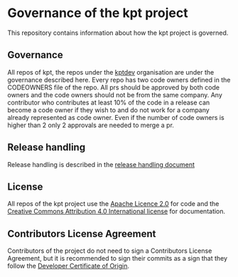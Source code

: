 # Governance of the kpt project

This repository contains information about how the kpt project is governed. 

## Governance

All repos of kpt, the repos under the [kptdev](https://github.com/kptdev/) organisation are under the governance
described here. 
Every repo has two code owners defined in the CODEOWNERS file of the repo. All prs should be approved by both code
owners and the code owners should not be from the same company.
Any contributor who contributes at least 10% of the code in a release can become a code owner if they wish to and do not
work for a company already represented as code owner. Even if the number of code owners is higher than 2 only 2
approvals are needed to merge a pr.

## Release handling

Release handling is described in the [release handling document](release-handling.md)

## License

All repos of the kpt project use the [Apache Licence 2.0](https://www.apache.org/licenses/LICENSE-2.0) for code and the
[Creative Commons Attribution 4.0 International license](https://creativecommons.org/licenses/by/4.0/) for
documentation.

## Contributors License Agreement

Contributors of the project do not need to sign a Contributors License Agreement, but it is recommended to sign their
commits as a sign that they follow the [Developer Certificate of Origin](https://developercertificate.org/).